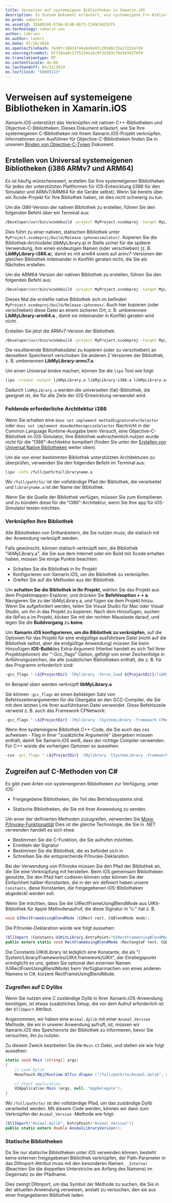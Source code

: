 ```yaml
---
title: Verweisen auf systemeigene Bibliotheken in Xamarin.iOS
description: In diesem Dokument erläutert, wie systemeigene C++-Bibliotheken in einer Xamarin.iOS-Anwendung zu verknüpfen. Es wird beschrieben, wie zum Erstellen von universal systemeigene Bibliotheken und den Zugriff auf die C-Methoden von C#.
ms.prod: xamarin
ms.assetid: 1DA80280-E78A-EC4B-8673-C249C8425CF5
ms.technology: xamarin-ios
author: lobrien
ms.author: laobri
ms.date: 07/28/2016
ms.openlocfilehash: 7ed8fc18624f46abd4a9fc293d8c33a1722da7dd
ms.sourcegitcommit: 6f728aa0c1775224e16c0f3e583cf843d34270f9
ms.translationtype: MT
ms.contentlocale: de-DE
ms.lasthandoff: 04/22/2019
ms.locfileid: "59893113"
---
```

# <a name="referencing-native-libraries-in-xamarinios"></a>Verweisen auf systemeigene Bibliotheken in Xamarin.iOS

Xamarin.iOS unterstützt das Verknüpfen mit nativen C++-Bibliotheken und Objective-C-Bibliotheken. Dieses Dokument erläutert, wie Sie Ihre systemeigenen C-Bibliotheken mit Ihrem Xamarin.iOS-Projekt verknüpfen. Informationen zum Ausführen für Objective-C-Bibliotheken finden Sie in unserem [Binden von Objective-C-Typen](~/ios/platform/binding-objective-c/index.md) Dokument.

<a name="building_native" />

## <a name="building-universal-native-libraries-i386-armv7-and-arm64"></a>Erstellen von Universal systemeigenen Bibliotheken (i386 ARMv7 und ARM64)

Es ist häufig wünschenswert, erstellen Sie Ihre systemeigenen Bibliotheken für jedes der unterstützten Plattformen für iOS-Entwicklung (i386 für den Simulator und ARMv7/ARM64 für die Geräte selbst). Wenn Sie bereits über ein Xcode-Projekt für Ihre Bibliothek haben, ist dies nicht schwierig zu tun.

Um die i386-Version der nativen Bibliothek zu erstellen, führen Sie den folgenden Befehl über ein Terminal aus:

```bash
/Developer/usr/bin/xcodebuild -project MyProject.xcodeproj -target MyLibrary -sdk iphonesimulator -arch i386 -configuration Release clean build
```

Dies führt zu einer nativen, statischen Bibliothek unter `MyProject.xcodeproj/build/Release-iphonesimulator/`. Kopieren Sie die Bibliothek-Archivdatei (libMyLibrary.a) in Stelle sicher für die spätere Verwendung, ihm einen eindeutigen Namen (oder verschieben) (z. B. **LibMyLibrary-i386.a**), damit es mit arm64 sowie auf armv7-Versionen der gleichen Bibliothek miteinander in Konflikt geraten nicht, die Sie als Nächstes erstellen.

Um die ARM64-Version der nativen Bibliothek zu erstellen, führen Sie den folgenden Befehl aus:

```bash
/Developer/usr/bin/xcodebuild -project MyProject.xcodeproj -target MyLibrary -sdk iphoneos -arch arm64 -configuration Release clean build
```

Dieses Mal die erstellte native Bibliothek sich im befinden `MyProject.xcodeproj/build/Release-iphoneos/`. Auch hier kopieren (oder verschieben) diese Datei an einem sicheren Ort, z. B. umbenennen **LibMyLibrary-arm64.a** , damit sie miteinander in Konflikt geraten wird nicht.

Erstellen Sie jetzt die ARMv7-Version der Bibliothek:

```bash
/Developer/usr/bin/xcodebuild -project MyProject.xcodeproj -target MyLibrary -sdk iphoneos -arch armv7 -configuration Release clean build
```

Die resultierende Bibliotheksdatei zu kopieren (oder zu verschieben) an denselben Speicherort verschoben Sie anderen 2 Versionen der Bibliothek, z. B. umbenennen **LibMyLibrary-armv7.a**.

Um einen Universal binäre machen, können Sie die `lipo` Tool wie folgt:

```bash
lipo -create -output libMyLibrary.a libMyLibrary-i386.a libMyLibrary-arm64.a libMyLibrary-armv7.a
```

Dadurch `libMyLibrary.a` werden die universellen (fat)-Bibliothek, die geeignet ist, die für alle Ziele der iOS-Entwicklung verwendet wird.


### <a name="missing-required-architecture-i386"></a>Fehlende erforderliche Architektur i386

Wenn Sie erhalten eine `does not implement methodSignatureForSelector` oder `does not implement doesNotRecognizeSelector` Nachricht in der Common Language Runtime-Ausgabe beim Versuch, eine Objective-C-Bibliothek im iOS-Simulator, Ihre Bibliothek wahrscheinlich nutzen wurde nicht für die "I386"-Architektur kompiliert (finden Sie unter der [Erstellen von Universal Native Bibliotheken](#building_native) weiter oben).

Um die von einer bestimmten Bibliothek unterstützten Architekturen zu überprüfen, verwenden Sie den folgenden Befehl im Terminal aus:

```bash
lipo -info /full/path/to/libraryname.a
```

Wo `/full/path/to/` ist der vollständige Pfad der Bibliothek, die verarbeitet und `libraryname.a` ist der Name der Bibliothek.

Wenn Sie die Quelle der Bibliothek verfügen, müssen Sie zum Kompilieren und zu bündeln diese für die "I386"-Architektur, wenn Sie Ihre app für iOS-Simulator testen möchten.

### <a name="linking-your-library"></a>Verknüpfen Ihre Bibliothek

Alle Bibliotheken von Drittanbietern, die Sie nutzen muss, die statisch mit der Anwendung verknüpft werden. 

Falls gewünscht, können statisch verknüpft sein, die Bibliothek "libMyLibrary.a", die Sie aus dem Internet oder ein Build mit Xcode erhalten haben, müssen Sie einige Punkte beachten:

-  Schalten Sie die Bibliothek in Ihr Projekt
-  Konfigurieren von Xamarin.iOS, um die Bibliothek zu verknüpfen.
-  Greifen Sie auf die Methoden aus der Bibliothek.


Um **schalten Sie die Bibliothek in Ihr Projekt**, wählen Sie das Projekt aus dem Projektmappen-Explorer, und drücken Sie **Befehlsoption + + a**. Navigieren Sie zu der libMyLibrary.a, und fügen sie dem Projekt hinzu. Wenn Sie aufgefordert werden, teilen Sie Visual Studio für Mac oder Visual Studio, um ihn in das Projekt zu kopieren. Nach dem Hinzufügen, suchen die libFoo.a im Projekt, klicken Sie mit der rechten Maustaste darauf, und legen Sie die **Buildvorgang** zu **keine**.

Um **Xamarin.iOS konfigurieren, um die Bibliothek zu verknüpfen**, auf die Optionen für das Projekt für eine endgültige ausführbare Datei (nicht auf die Bibliothek selbst, aber die endgültige Anwendung) müssen Sie beim Hinzufügen **iOS-Build**des Extra-Argument (Hierbei handelt es sich Teil Ihrer Projektoptionen) der "-Gcc_flags" Option, gefolgt von einer Zeichenfolge in Anführungszeichen, die alle zusätzlichen Bibliotheken enthält, die z. B. für das Programm erforderlich sind:

```bash
-gcc_flags "-L${ProjectDir} -lMylibrary -force_load ${ProjectDir}/libMyLibrary.a"
```

Im Beispiel oben werden verknüpft **libMyLibrary.a**

Sie können `-gcc_flags` an einen beliebigen Satz von Befehlszeilenargumenten für die Übergabe an den GCC-Compiler, die Sie mit dem letzten Link Ihrer ausführbaren Datei verwendet. Diese Befehlszeile verweist z. B. auch das Framework CFNetwork:

```bash
-gcc_flags "-L${ProjectDir} -lMylibrary -lSystemLibrary -framework CFNetwork -force_load ${ProjectDir}/libMyLibrary.a"
```

Wenn Ihre systemeigene Bibliothek C++-Code, die Sie auch das cxx aufweisen - Flag in Ihrer "zusätzliche Argumente" übergeben müssen enthält, damit Sie Xamarin.iOS weiß, dass der richtige Compiler verwenden. Für C++ würde die vorherigen Optionen so aussehen:

```bash
-cxx -gcc_flags "-L${ProjectDir} -lMylibrary -lSystemLibrary -framework CFNetwork -force_load ${ProjectDir}/libMyLibrary.a"
```

<a name="Accessing_C_Methods_from_C#" />

## <a name="accessing-c-methods-from-c35"></a>Zugreifen auf C-Methoden von C&#35;

Es gibt zwei Arten von systemeigenen Bibliotheken zur Verfügung, unter iOS:

-  Freigegebene Bibliotheken, die Teil des Betriebssystems sind.

-  Statische Bibliotheken, die Sie mit Ihrer Anwendung zu senden.


Um einer der definierten Methoden zuzugreifen, verwenden Sie [Mono P/Invoke-Funktionalität](https://www.mono-project.com/docs/advanced/pinvoke/) Dies ist die gleiche Technologie, die Sie in .NET verwenden handelt es sich etwa:

-  Bestimmen Sie die C-Funktion, die Sie aufrufen möchten.
-  Ermitteln der Signatur
-  Bestimmen Sie die Bibliothek, die es befindet sich in
-  Schreiben Sie die entsprechende P/Invoke-Deklaration

Bei der Verwendung von P/Invoke müssen Sie den Pfad der Bibliothek an, die Sie eine Verknüpfung mit herstellen. Beim iOS gemeinsam Bibliotheken genutzte, Sie den Pfad hart codieren können oder können Sie der Einfachheit halber-Konstanten, die in der wir definiert haben unsere `Constants`, diese Konstanten, die freigegebenen iOS-Bibliotheken abgedeckt werden soll.

Wenn Sie möchten, dass Sie die UIRectFrameUsingBlendMode aus UIKit-Bibliothek für Apple Methodenaufruf, die diese Signatur in "c:" hat z. B.

```csharp
void UIRectFrameUsingBlendMode (CGRect rect, CGBlendMode mode);
```

Die P/Invoke-Deklaration würde wie folgt aussehen:

```csharp
[DllImport (Constants.UIKitLibrary,EntryPoint="UIRectFrameUsingBlendMode")]
public extern static void RectFrameUsingBlendMode (RectangleF rect, CGBlendMode blendMode);
```

Die Constants.UIKitLibrary ist lediglich eine Konstante, die als "/ System/Library/Frameworks/UIKit.framework/UIKit", der Einstiegspunkt ermöglicht es uns, geben Sie optional den externen Namen (UIRectFramUsingBlendMode) beim Verfügbarmachen von eines anderen Namens in C#, kürzere RectFrameUsingBlendMode.

<a name="Accessing_C_Dylibs" />

### <a name="accessing-c-dylibs"></a>Zugreifen auf C Dylibs

Wenn Sie nutzen eine C zuständige Dylib in Ihrer Xamarin.iOS-Anwendung benötigen, ist etwas zusätzliches Setup, die vor dem Aufruf erforderlich ist der `DllImport` Attribut.

Angenommen, wir haben eine `Animal.dylib` mit einer `Animal_Version` Methode, die wir in unserer Anwendung aufruft, ist, müssen wir Xamarin.iOS des Speicherorts der Bibliothek zu informieren, bevor Sie versuchen, ihn zu nutzen.

Zu diesem Zweck bearbeiten Sie die `Main.CS` Datei, und stellen sie wie folgt aussehen:

```csharp
static void Main (string[] args)
{
    // Load Dylib
    MonoTouch.ObjCRuntime.Dlfcn.dlopen ("/full/path/to/Animal.dylib", 0);

    // Start application
    UIApplication.Main (args, null, "AppDelegate");
}
```

Wo `/full/path/to/` ist der vollständige Pfad, um das zuständige Dylib verarbeitet werden. Mit diesem Code werden, können wir dann zum Verknüpfen der `Animal_Version` -Methode wie folgt:

```csharp
[DllImport("Animal.dylib", EntryPoint="Animal_Version")]
public static extern double AnimalLibraryVersion();
```

<a name="Static_Libraries" />

### <a name="static-libraries"></a>Statische Bibliotheken

Da Sie nur statische Bibliotheken unter iOS verwenden können, besteht keine externen freigegebenen Bibliothek verknüpfen, der Path-Parameter in das DllImport-Attribut muss mit den besonderen Namen `__Internal` (Beachten Sie die doppelten Unterstriche am Anfang des Namens) im Gegensatz zu der Pfadname.

Dies zwingt DllImport, um das Symbol der Methode zu suchen, die Sie in der aktuellen Anwendung verweisen, anstatt zu versuchen, den sie aus einer freigegebenen Bibliothek laden.

